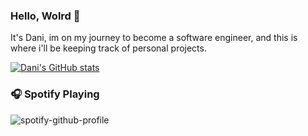 ### Hello, Wolrd 👋
It's Dani, im on my journey to become a software engineer, and this is where i'll be keeping track of personal projects.

[![Dani's GitHub stats](https://github-readme-stats.vercel.app/api?username=danabolic&theme=radical)](https://github.com/anuraghazra/github-readme-stats)

### 🎧 Spotify Playing

![spotify-github-profile]([/img/default.svg](https://github.com/itgoyo/itgoyo/blob/master/img/default.svg))
<!-- [![spotify-github-profile](https://spotify-github-profile.vercel.app/api/view?uid=g9mmploi6sdrg6sk0xosqex2u&cover_image=true&theme=default)](https://github.com/kittinan/spotify-github-profile) -->

<!--
**danabolic/danabolic** is a ✨ _special_ ✨ repository because its `README.md` (this file) appears on your GitHub profile.

Here are some ideas to get you started:

- 🔭 I’m currently working on ...
- 🌱 I’m currently learning ...
- 👯 I’m looking to collaborate on ...
- 🤔 I’m looking for help with ...
- 💬 Ask me about ...
- 📫 How to reach me: ...
- 😄 Pronouns: ...
- ⚡ Fun fact: ...
-->
